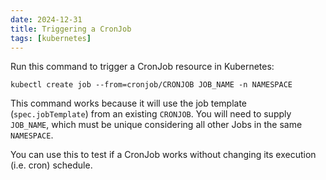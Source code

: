 ```yaml
---
date: 2024-12-31
title: Triggering a CronJob
tags: [kubernetes]
---
```


Run this command to trigger a CronJob resource in Kubernetes:

```shell
kubectl create job --from=cronjob/CRONJOB JOB_NAME -n NAMESPACE
```

This command works because it will use the job template (`spec.jobTemplate`)
from an existing `CRONJOB`. You will need to supply `JOB_NAME`, which must be unique considering
all other Jobs in the same `NAMESPACE`.

You can use this to test if a CronJob works without changing its execution (i.e. cron) schedule.
